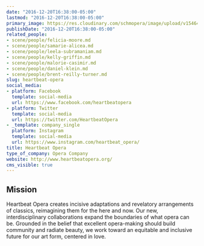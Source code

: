 ```yaml
---
date: "2016-12-20T16:38:00-05:00"
lastmod: "2016-12-20T16:38:00-05:00"
primary_image: https://res.cloudinary.com/schmopera/image/upload/v1546480775/media/2019/01/Logo-HeartbeatOpera.jpg
publishDate: "2016-12-20T16:38:00-05:00"
related_people:
- scene/people/felicia-moore.md
- scene/people/samarie-alicea.md
- scene/people/leela-subramaniam.md
- scene/people/kelly-griffin.md
- scene/people/malorie-casimir.md
- scene/people/daniel-klein.md
- scene/people/brent-reilly-turner.md
slug: heartbeat-opera
social_media:
- platform: Facebook
  template: social-media
  url: https://www.facebook.com/heartbeatopera
- platform: Twitter
  template: social-media
  url: https://twitter.com/HeartbeatOpera
- _template: company_single
  platform: Instagram
  template: social-media
  url: https://www.instagram.com/heartbeat_opera/
title: Heartbeat Opera
type_of_company: Opera Company
website: http://www.heartbeatopera.org/
cms_visible: true
---
```

## Mission 

Heartbeat Opera creates incisive adaptations and revelatory arrangements of classics, reimagining them for the here and now. Our new, interdisciplinary collaborations expand the boundaries of what opera can be. Grounded in the belief that excellent opera-making should build community and radiate beauty, we work toward an equitable and inclusive future for our art form, centered in love.